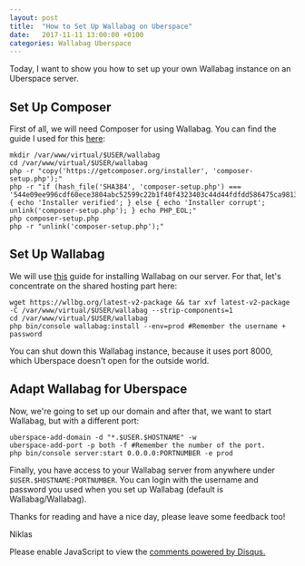 ```yaml
---
layout: post
title:  "How to Set Up Wallabag on Uberspace"
date:   2017-11-11 13:00:00 +0100
categories: Wallabag Uberspace
---
```

Today, I want to show you how to set up your own Wallabag instance on an Uberspace server.

## Set Up Composer

First of all, we will need Composer for using Wallabag. You can find the guide I used for this [here][Composer]:

```
mkdir /var/www/virtual/$USER/wallabag
cd /var/www/virtual/$USER/wallabag
php -r "copy('https://getcomposer.org/installer', 'composer-setup.php');"
php -r "if (hash_file('SHA384', 'composer-setup.php') === '544e09ee996cdf60ece3804abc52599c22b1f40f4323403c44d44fdfdd586475ca9813a858088ffbc1f233e9b180f061') { echo 'Installer verified'; } else { echo 'Installer corrupt'; unlink('composer-setup.php'); } echo PHP_EOL;"
php composer-setup.php
php -r "unlink('composer-setup.php');"
```

## Set Up Wallabag

We will use [this][Wallabag] guide for installing Wallabag on our server. For that, let's concentrate on the shared hosting part here:

```
wget https://wllbg.org/latest-v2-package && tar xvf latest-v2-package -C /var/www/virtual/$USER/wallabag --strip-components=1
cd /var/www/virtual/$USER/wallabag
php bin/console wallabag:install --env=prod #Remember the username + password
```

You can shut down this Wallabag instance, because it uses port 8000, which Uberspace doesn't open for the outside world.

## Adapt Wallabag for Uberspace

Now, we're going to set up our domain and after that, we want to start Wallabag, but with a different port:

```
uberspace-add-domain -d "*.$USER.$HOSTNAME" -w
uberspace-add-port -p both -f #Remember the number of the port.
php bin/console server:start 0.0.0.0:PORTNUMBER -e prod
```

Finally, you have access to your Wallabag server from anywhere under `$USER.$HOSTNAME:PORTNUMBER`. You can login with the username and password you used when you set up Wallabag (default is Wallabag/Wallabag).

Thanks for reading and have a nice day, please leave some feedback too!

Niklas

<div id="disqus_thread"></div>
<script>

/**
*  RECOMMENDED CONFIGURATION VARIABLES: EDIT AND UNCOMMENT THE SECTION BELOW TO INSERT DYNAMIC VALUES FROM YOUR PLATFORM OR CMS.
*  LEARN WHY DEFINING THESE VARIABLES IS IMPORTANT: https://disqus.com/admin/universalcode/#configuration-variables*/
/*
var disqus_config = function () {
this.page.url = PAGE_URL;  // Replace PAGE_URL with your page's canonical URL variable
this.page.identifier = PAGE_IDENTIFIER; // Replace PAGE_IDENTIFIER with your page's unique identifier variable
};
*/
(function() { // DON'T EDIT BELOW THIS LINE
var d = document, s = d.createElement('script');
s.src = '//flyingbytes.disqus.com/embed.js';
s.setAttribute('data-timestamp', +new Date());
(d.head || d.body).appendChild(s);
})();
</script>

<noscript>Please enable JavaScript to view the <a href="https://disqus.com/?ref_noscript">comments powered by Disqus.</a></noscript>

[Wallabag]: https://doc.wallabag.org/en/admin/installation/installation.html
[Composer]: https://getcomposer.org/download/
